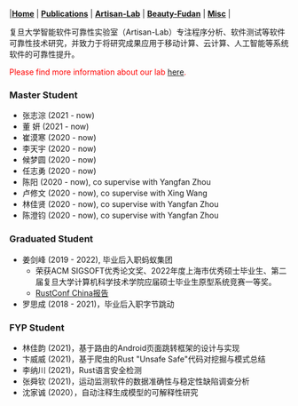 
|[<b>Home</b>](https://hxuhack.github.io/) | [<b>Publications</b>](../publication/list) | [<b>Artisan-Lab</b>](../lab/page) | [<b>Beauty-Fudan</b>](../photo/page) | [<b>Misc</b>](../misc/list) |

复旦大学智能软件可靠性实验室（Artisan-Lab）专注程序分析、软件测试等软件可靠性技术研究，并致力于将研究成果应用于移动计算、云计算、人工智能等系统软件的可靠性提升。

<span style="color: red">Please find more information about our lab <a href = "https://artisan-lab.github.io">here</a>.</span>

### Master Student
- 张志淙 (2021 - now)
- 董 妍 (2021 - now)
- 崔漠寒 (2020 - now)
- 李天宇 (2020 - now)
- 候梦圆 (2020 - now)
- 任志勇 (2020 - now)
- 陈阳 (2020 - now), co supervise with Yangfan Zhou
- 卢修文 (2020 - now), co supervise with Xing Wang
- 林佳贤 (2020 - now), co supervise with Yangfan Zhou
- 陈澄钧 (2020 - now), co supervise with Yangfan Zhou


### Graduated Student
- 姜剑峰 (2019 - 2022), 毕业后入职蚂蚁集团
  - 荣获ACM SIGSOFT优秀论文奖、2022年度上海市优秀硕士毕业生、第二届复旦大学计算机科学技术学院应届硕士毕业生原型系统竞赛一等奖。 
  - [RustConf China报告](files/RustConf22.pdf) 
- 罗思成 (2018 - 2021)，毕业后入职字节跳动

### FYP Student 
 - 林佳韵 (2021)，基于路由的Android页面跳转框架的设计与实现
 - 卞威威 (2021)，基于爬虫的Rust "Unsafe Safe"代码对挖掘与模式总结
 - 李纳川 (2021)，Rust语言安全检测
 - 张舜钦 (2021)，运动监测软件的数据准确性与稳定性缺陷调查分析
 - 沈家诚 (2020），自动注释生成模型的可解释性研究
